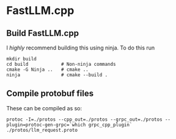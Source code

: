 # FastLLM.cpp

## Build FastLLM.cpp

I *highly* recommend building this using ninja. To do this run 

```
mkdir build
cd build            # Non-ninja commands
cmake -G Ninja ..   # cmake ..
ninja               # cmake --build .
```



## Compile protobuf files

These can be compiled as so:

```
protoc -I=./protos --cpp_out=./protos --grpc_out=./protos --plugin=protoc-gen-grpc=`which grpc_cpp_plugin` ./protos/llm_request.proto
```

